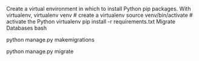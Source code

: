 Create a virtual environment in which to install Python pip packages. With virtualenv, virtualenv venv # create a virtualenv source venv/bin/activate # activate the Python virtualenv
pip install -r requirements.txt Migrate Databases bash

python manage.py makemigrations

python manage.py migrate

